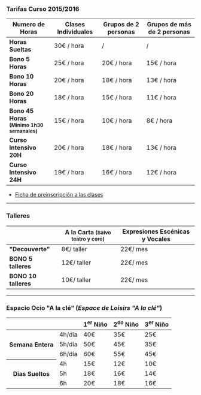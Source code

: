 ### Tarifas Curso 2015/2016


| Numero de Horas | Clases Individuales | Grupos de 2 personas | Grupos de más de 2 personas |
| --- | --- | --- | --- |
| **Horas Sueltas**     | 30€ / hora | /  | / |
| **Bono 5 Horas**      | 25€ / hora | 20€ / hora   | 15€ / hora |
| **Bono 10 Horas**     | 20€ / hora | 18€ / hora   | 13€ / hora |
| **Bono 20 Horas**     | 18€ / hora | 15€ / hora   | 11€ / hora |
| **Bono 45 Horas <br /><small>(Minimo 1h30 semanales)</small>** | 15€ / hora | 10€ / hora | 8€ / hora |
| **Curso Intensivo 20H**   | 20€ / hora    | 18€ / hora    | 13€ / hora |
| **Curso Intensivo 24H**   | 19€ / hora    | 16€ / hora    | 12€ / hora |

- <a href="https://docs.google.com/forms/d/1wBjm4OuPtCuqLgNbH_1NLaExOd9ojmfziD66SA5M4rs/viewform" onclick="window.open(this.href, 'clases', 'width=800,height=600'); return false;">Ficha de pre­inscripción a las clases</a>

---

### Talleres

| | A la Carta <small>(Salvo teatro y coro)</small> | Expresiones Escénicas y Vocales |
| --- | --- | --- |
| **"Decouverte"**      | 8€/ taller    | 22€/ mes |
| **BONO 5 talleres**   | 12€/ taller   | 22€/ mes |
| **BONO 10 talleres**  | 10€/ taller   | 22€/ mes |

---

### Espacio Ocio "A la clé" (*Espace de Loisirs "A la clé"*)

<table>
    <thead>
        <tr>
            <th>&nbsp;</th>
            <th>&nbsp;</th>
            <th>1<sup>er</sup> Niño</th>
            <th>2<sup>do</sup> Niño</th>
            <th>3<sup>er</sup> Niño</th>
        </tr>
    </thead>
    <tbody>
        <tr>
            <th rowspan="3">Semana Entera</th>
            <td>4h/día</td>
            <td>40€</td>
            <td>35€</td>
            <td>25€</td>
        </tr>
        <tr>
            <td>5h/día</td>
            <td>50€</td>
            <td>45€</td>
            <td>35€</td>
        </tr>
        <tr>
            <td>6h/día</td>
            <td>60€</td>
            <td>55€</td>
            <td>45€</td>
        </tr>
        <tr>
            <th rowspan="3">Dias Sueltos</th>
            <td>4h</td>
            <td>15€</td>
            <td>12€</td>
            <td>10€</td>
        </tr>
        <tr>
            <td>5h</td>
            <td>18€</td>
            <td>16€</td>
            <td>14€</td>
        </tr>
        <tr>
            <td>6h</td>
            <td>20€</td>
            <td>18€</td>
            <td>16€</td>
        </tr>
    </tbody>
</table>
